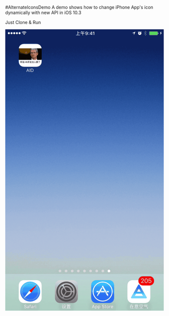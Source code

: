 #AlternateIconsDemo
A demo shows how to change iPhone App's icon dynamically with new API in iOS 10.3

Just Clone & Run

![demo](demo.gif)


